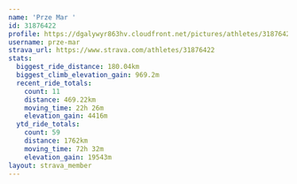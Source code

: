 ```yaml
---
name: 'Prze Mar '
id: 31876422
profile: https://dgalywyr863hv.cloudfront.net/pictures/athletes/31876422/22548952/4/large.jpg
username: prze-mar
strava_url: https://www.strava.com/athletes/31876422
stats:
  biggest_ride_distance: 180.04km
  biggest_climb_elevation_gain: 969.2m
  recent_ride_totals:
    count: 11
    distance: 469.22km
    moving_time: 22h 26m
    elevation_gain: 4416m
  ytd_ride_totals:
    count: 59
    distance: 1762km
    moving_time: 72h 32m
    elevation_gain: 19543m
layout: strava_member
--- 
```

